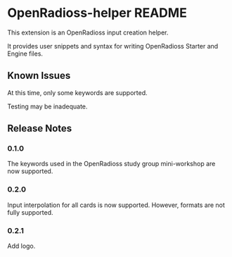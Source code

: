# OpenRadioss-helper README

This extension is an OpenRadioss input creation helper.

It provides user snippets and syntax for writing OpenRadioss Starter and Engine files.

## Known Issues

At this time, only some keywords are supported.

Testing may be inadequate. 

## Release Notes

### 0.1.0

The keywords used in the OpenRadioss study group mini-workshop are now supported.

### 0.2.0

Input interpolation for all cards is now supported. However, formats are not fully supported.

### 0.2.1

Add logo.